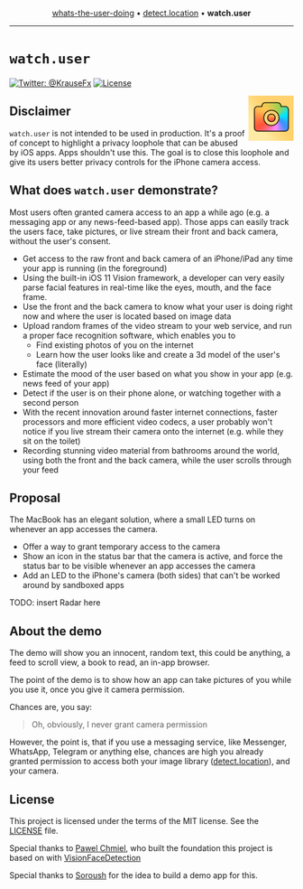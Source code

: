 <p align="center">
  <a href="https://github.com/krausefx/whats-the-user-doing">whats-the-user-doing</a> &bull;
  <a href="https://github.com/krausefx/detect.location">detect.location</a> &bull;
  <b>watch.user</b>
</p>

-------

# `watch.user`

[![Twitter: @KrauseFx](https://img.shields.io/badge/contact-@KrauseFx-blue.svg?style=flat)](https://twitter.com/KrauseFx)
[![License](https://img.shields.io/badge/license-MIT-green.svg?style=flat)](https://github.com/KrauseFx/watch.user/blob/master/LICENSE)

<a href="TODO"><img src="watch.user/Assets.xcassets/AppIcon.appiconset/AppIcon-180x180.png" align="right" width=80 /></a>

## Disclaimer

`watch.user` is not intended to be used in production. It's a proof of concept to highlight a privacy loophole that can be abused by iOS apps. Apps shouldn't use this. The goal is to close this loophole and give its users better privacy controls for the iPhone camera access.

## What does `watch.user` demonstrate?

Most users often granted camera access to an app a while ago (e.g. a messaging app or any news-feed-based app). Those apps can easily track the users face, take pictures, or live stream their front and back camera, without the user's consent.

- Get access to the raw front and back camera of an iPhone/iPad any time your app is running (in the foreground)
- Using the built-in iOS 11 Vision framework, a developer can very easily parse facial features in real-time like the eyes, mouth, and the face frame.
- Use the front and the back camera to know what your user is doing right now and where the user is located based on image data
- Upload random frames of the video stream to your web service, and run a proper face recognition software, which enables you to
  - Find existing photos of you on the internet
  - Learn how the user looks like and create a 3d model of the user's face (literally)
- Estimate the mood of the user based on what you show in your app (e.g. news feed of your app)
- Detect if the user is on their phone alone, or watching together with a second person
- With the recent innovation around faster internet connections, faster processors and more efficient video codecs, a user probably won't notice if you live stream their camera onto the internet (e.g. while they sit on the toilet)
- Recording stunning video material from bathrooms around the world, using both the front and the back camera, while the user scrolls through your feed

## Proposal

The MacBook has an elegant solution, where a small LED turns on whenever an app accesses the camera.

- Offer a way to grant temporary access to the camera
- Show an icon in the status bar that the camera is active, and force the status bar to be visible whenever an app accesses the camera
- Add an LED to the iPhone's camera (both sides) that can't be worked around by sandboxed apps

TODO: insert Radar here

## About the demo

The demo will show you an innocent, random text, this could be anything, a feed to scroll view, a book to read, an in-app browser. 

The point of the demo is to show how an app can take pictures of you while you use it, once you give it camera permission.

Chances are, you say:

> Oh, obviously, I never grant camera permission

However, the point is, that if you use a messaging service, like Messenger, WhatsApp, Telegram or anything else, chances are high you already granted permission to access both your image library ([detect.location](https://github.com/KrauseFx/detect.location)), and your camera.

## License

This project is licensed under the terms of the MIT license. See the [LICENSE](LICENSE) file.

Special thanks to [Pawel Chmiel](https://github.com/PChmiel), who built the foundation this project is based on with [VisionFaceDetection](https://github.com/DroidsOnRoids/VisionFaceDetection)

Special thanks to [Soroush](https://twitter.com/khanlou) for the idea to build a demo app for this.
